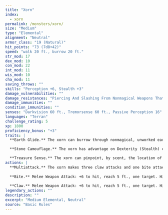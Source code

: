 ```yaml
---
title: "Xorn"
index:
  - xorn
permalink: /monsters/xorn/
size: "Medium"
type: "Elemental"
alignment: "Neutral"
armor_class: "19 (Natural)"
hit_points: "73 (7d8+42)"
speed: "walk 20 ft., burrow 20 ft."
str_mod: 17
dex_mod: 10
con_mod: 22
int_mod: 11
wis_mod: 10
cha_mod: 11
saving_throws: ""
skills: "Perception +6, Stealth +3"
damage_vulnerabilities: ""
damage_resistances: "Piercing And Slashing From Nonmagical Weapons That Aren'T Adamantine"
damage_immunities: ""
condition_immunities: ""
senses: "Darkvision 60 ft., Tremorsense 60 ft., Passive Perception 16"
languages: "Terran"
challenge_rating: 5
xp: 1800
proficiency_bonus: "+3"
traits: |
  **Earth Glide.** The xorn can burrow through nonmagical, unworked earth and stone. While doing so, the xorn doesn't disturb the material it moves through.

  **Stone Camouflage.** The xorn has advantage on Dexterity (Stealth) checks made to hide in rocky terrain.

  **Treasure Sense.** The xorn can pinpoint, by scent, the location of precious metals and stones, such as coins and gems, within 60 ft. of it.
actions: |
  **Multiattack.** The xorn makes three claw attacks and one bite attack.
  
  **Bite.** Melee Weapon Attack: +6 to hit, reach 5 ft., one target. Hit: 13 (3d6 + 3) piercing damage.
  
  **Claw.** Melee Weapon Attack: +6 to hit, reach 5 ft., one target. Hit: 6 (1d6 + 3) slashing damage.  
legendary_actions: ""
description: ""
excerpt: "Medium Elemental, Neutral"
source: "Basic Rules"
---
```

